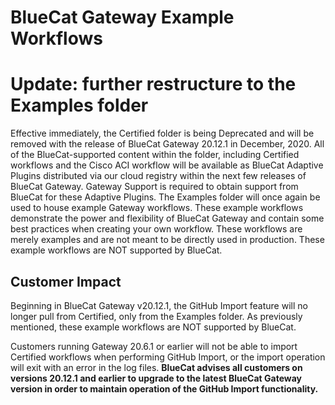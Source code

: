 <!-- Copyright 2020-2023 BlueCat Networks (USA) Inc. and its affiliates -->

# **BlueCat Gateway Example Workflows**

# **Update: further restructure to the Examples folder**

Effective immediately,
the Certified folder is being Deprecated
and will be removed with the release of BlueCat Gateway 20.12.1 in December, 2020.
All of the BlueCat-supported content within the folder,
including Certified workflows and the Cisco ACI workflow
will be available as BlueCat Adaptive Plugins
distributed via our cloud registry within the next few releases of BlueCat Gateway.
Gateway Support is required to obtain support from BlueCat for these Adaptive Plugins.
The Examples folder will once again be used to house example Gateway workflows.
These example workflows demonstrate the power and flexibility of BlueCat Gateway
and contain some best practices when creating your own workflow.
These workflows are merely examples and are not meant to be directly used in production.
These example workflows are NOT supported by BlueCat.

## **Customer Impact**

Beginning in BlueCat Gateway v20.12.1,
the GitHub Import feature will no longer pull from Certified,
only from the Examples folder.
As previously mentioned, these example workflows are NOT supported by BlueCat.

Customers running Gateway 20.6.1 or earlier
will not be able to import Certified workflows
when performing GitHub Import,
or the import operation will exit with an error in the log files.
**BlueCat advises all customers on versions 20.12.1 and earlier
to upgrade to the latest BlueCat Gateway version
in order to maintain operation of the GitHub Import functionality.**
